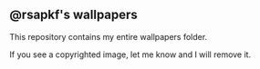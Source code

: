## @rsapkf's wallpapers

This repository contains my entire wallpapers folder.

If you see a copyrighted image, let me know and I will remove it.

